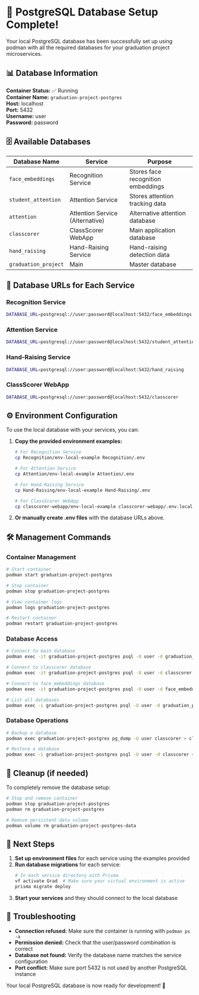 # 🎉 PostgreSQL Database Setup Complete!

Your local PostgreSQL database has been successfully set up using podman with all the required databases for your graduation project microservices.

## 📊 Database Information

**Container Status:** ✅ Running  
**Container Name:** `graduation-project-postgres`  
**Host:** localhost  
**Port:** 5432  
**Username:** user  
**Password:** password  

## 🗄️ Available Databases

| Database Name | Service | Purpose |
|--------------|---------|---------|
| `face_embeddings` | Recognition Service | Stores face recognition embeddings |
| `student_attention` | Attention Service | Stores attention tracking data |
| `attention` | Attention Service (Alternative) | Alternative attention database |
| `classcorer` | ClassScorer WebApp | Main application database |
| `hand_raising` | Hand-Raising Service | Hand-raising detection data |
| `graduation_project` | Main | Master database |

## 🔗 Database URLs for Each Service

### Recognition Service
```bash
DATABASE_URL=postgresql://user:password@localhost:5432/face_embeddings
```

### Attention Service
```bash
DATABASE_URL=postgresql://user:password@localhost:5432/student_attention
```

### Hand-Raising Service
```bash
DATABASE_URL=postgresql://user:password@localhost:5432/hand_raising
```

### ClassScorer WebApp
```bash
DATABASE_URL=postgresql://user:password@localhost:5432/classcorer
```

## ⚙️ Environment Configuration

To use the local database with your services, you can:

1. **Copy the provided environment examples:**
   ```bash
   # For Recognition Service
   cp Recognition/env-local-example Recognition/.env
   
   # For Attention Service
   cp Attention/env-local-example Attention/.env
   
   # For Hand-Raising Service
   cp Hand-Raising/env-local-example Hand-Raising/.env
   
   # For ClassScorer WebApp
   cp classcorer-webapp/env-local-example classcorer-webapp/.env.local
   ```

2. **Or manually create .env files** with the database URLs above.

## 🛠️ Management Commands

### Container Management
```bash
# Start container
podman start graduation-project-postgres

# Stop container
podman stop graduation-project-postgres

# View container logs
podman logs graduation-project-postgres

# Restart container
podman restart graduation-project-postgres
```

### Database Access
```bash
# Connect to main database
podman exec -it graduation-project-postgres psql -U user -d graduation_project

# Connect to classcorer database
podman exec -it graduation-project-postgres psql -U user -d classcorer

# Connect to face_embeddings database
podman exec -it graduation-project-postgres psql -U user -d face_embeddings

# List all databases
podman exec -i graduation-project-postgres psql -U user -d graduation_project -c "\l"
```

### Database Operations
```bash
# Backup a database
podman exec graduation-project-postgres pg_dump -U user classcorer > classcorer_backup.sql

# Restore a database
podman exec -i graduation-project-postgres psql -U user -d classcorer < classcorer_backup.sql
```

## 🧹 Cleanup (if needed)

To completely remove the database setup:

```bash
# Stop and remove container
podman stop graduation-project-postgres
podman rm graduation-project-postgres

# Remove persistent data volume
podman volume rm graduation-project-postgres-data
```

## 🚀 Next Steps

1. **Set up environment files** for each service using the examples provided
2. **Run database migrations** for each service:
   ```bash
   # In each service directory with Prisma
   vf activate Grad  # Make sure your virtual environment is active
   prisma migrate deploy
   ```
3. **Start your services** and they should connect to the local database

## 🔧 Troubleshooting

- **Connection refused:** Make sure the container is running with `podman ps -a`
- **Permission denied:** Check that the user/password combination is correct
- **Database not found:** Verify the database name matches the service configuration
- **Port conflict:** Make sure port 5432 is not used by another PostgreSQL instance

Your local PostgreSQL database is now ready for development! 🎯 